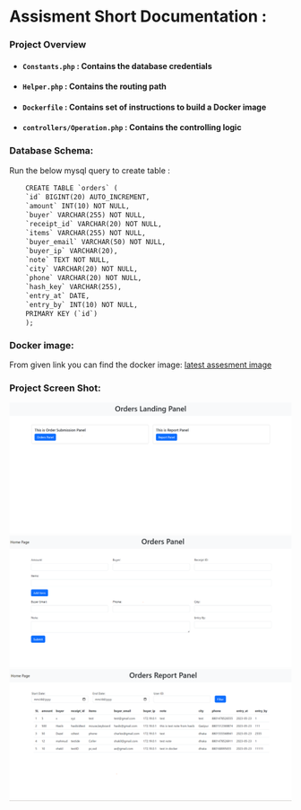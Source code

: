 # Assisment Short Documentation :

 ### Project Overview
 - #### `Constants.php` : Contains the database credentials
 - #### `Helper.php` : Contains the routing path
 - #### `Dockerfile` : Contains set of instructions to build a Docker image
 - #### `controllers/Operation.php` : Contains the controlling logic

### Database Schema:
  Run the below mysql query to create table :
  
        CREATE TABLE `orders` (
        `id` BIGINT(20) AUTO_INCREMENT,
        `amount` INT(10) NOT NULL,
        `buyer` VARCHAR(255) NOT NULL,
        `receipt_id` VARCHAR(20) NOT NULL,
        `items` VARCHAR(255) NOT NULL,
        `buyer_email` VARCHAR(50) NOT NULL,
        `buyer_ip` VARCHAR(20),
        `note` TEXT NOT NULL,
        `city` VARCHAR(20) NOT NULL,
        `phone` VARCHAR(20) NOT NULL,
        `hash_key` VARCHAR(255),
        `entry_at` DATE,
        `entry_by` INT(10) NOT NULL,
        PRIMARY KEY (`id`)
        );
### Docker image:
 From given link you can find the docker image:
 [latest assesment image](https://hub.docker.com/repository/docker/shakilmahmud/xspeed_assessment/tags)
 
### Project Screen Shot:
![Landing page](https://github.com/ShakilMahmud/xspeed_assesment/blob/main/img/1.png)
![Order Page](https://github.com/ShakilMahmud/xspeed_assesment/blob/main/img/2.png)
![Report Page](https://github.com/ShakilMahmud/xspeed_assesment/blob/main/img/3.png)

